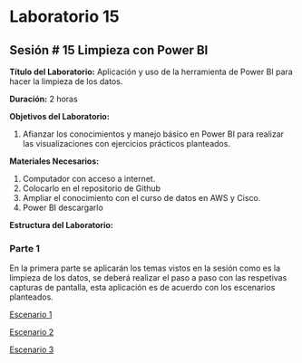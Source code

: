 # Laboratorio 15

## Sesión # 15 Limpieza con Power BI

**Título del Laboratorio:** Aplicación y uso de la herramienta de Power BI para hacer la limpieza de los datos.

**Duración:** 2 horas

**Objetivos del Laboratorio:**

1. Afianzar los conocimientos y manejo básico en Power BI para realizar las visualizaciones con ejercicios prácticos planteados.

**Materiales Necesarios:**

1. Computador con acceso a internet.
2. Colocarlo en el repositorio de Github
3. Ampliar el conocimiento con el curso de datos en AWS y Cisco.
4. Power BI descargarlo

**Estructura del Laboratorio:**

### Parte 1

En la primera parte se aplicarán los temas vistos en la sesión como es la limpieza de los datos, se deberá realizar el paso a paso con las respetivas capturas de pantalla, esta aplicación es de acuerdo con los escenarios planteados.

[Escenario 1](lab15_1)

[Escenario 2](lab15_2)

[Escenario 3](lab15_3)

